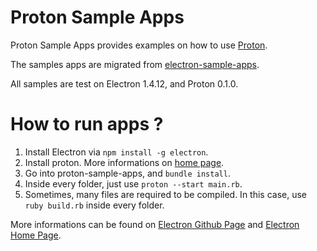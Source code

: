 # Proton Sample Apps

Proton Sample Apps provides examples on how to use [Proton](https://github.com/ghivert/proton).

The samples apps are migrated from [electron-sample-apps](https://github.com/hokein/electron-sample-apps).

All samples are test on Electron 1.4.12, and Proton 0.1.0.

# How to run apps ?

1. Install Electron via `npm install -g electron`.
2. Install proton. More informations on [home page](https://github.com/ghivert/proton).
3. Go into proton-sample-apps, and `bundle install`.
4. Inside every folder, just use `proton --start main.rb`.
5. Sometimes, many files are required to be compiled. In this case, use `ruby build.rb` inside every folder.

More informations can be found on [Electron Github Page](https://github.com/electron/electron) and [Electron Home Page](https://electron.atom.io).
